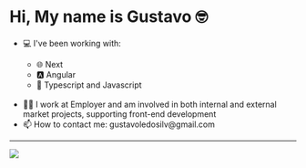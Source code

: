 <h1>Hi, My name is Gustavo 🤓 </h1>
<div>
  <ul>
    <li>💻 I've been working with: </li>
    <ul>
      <li>🌐 Next</li>
      <li>🅰️ Angular</li>
      <li>🗿 Typescript and Javascript</li>
    </ul>
    <br />
    <li>🤷‍♂️ I work at Employer and am involved in both internal and external market projects, supporting front-end development</li>
    <li>📫 How to contact me: gustavoledosilv@gmail.com </li>
  </ul>  
</div>
<hr>
<img src="https://github-readme-stats.vercel.app/api?username=gustavo-ledo&show_icons=true&theme=dracula"/>
 



